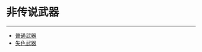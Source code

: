 # 非传说武器

---

- [普通武器](/game/EldenRing/Weapons/Normal/Normal/README.md#普通武器)
- [失色武器](/game/EldenRing/Weapons/Normal/Somber/README.md#失色武器)